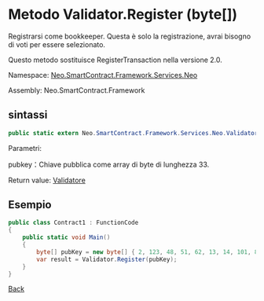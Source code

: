 # Metodo Validator.Register (byte[])

Registrarsi come bookkeeper. Questa è solo la registrazione, avrai bisogno di voti per essere selezionato.

Questo metodo sostituisce RegisterTransaction nella versione 2.0.

Namespace: [Neo.SmartContract.Framework.Services.Neo](../../neo.md)

Assembly: Neo.SmartContract.Framework

## sintassi

```c#
public static extern Neo.SmartContract.Framework.Services.Neo.Validator Register(byte[] pubkey)
```

Parametri:

pubkey：Chiave pubblica come array di byte di lunghezza 33.

Return value: [Validatore](../Validator.md)

## Esempio

```c#
public class Contract1 : FunctionCode
{
    public static void Main()
    {
        byte[] pubKey = new byte[] { 2, 123, 48, 51, 62, 13, 14, 101, 82, 174, 109, 29, 169, 249, 64, 159, 85, 30, 53, 238, 151, 25, 48, 94, 148, 93, 196, 220, 186, 153, 132, 86, 202 };
        var result = Validator.Register(pubKey);
    }
}
```



[Back](../Validator.md)
